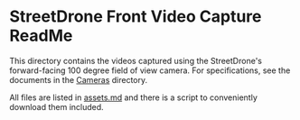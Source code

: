 # StreetDrone Front Video Capture ReadMe

This directory contains the videos captured using the StreetDrone's forward-facing 100 degree field of view camera. For specifications, see the documents in the [Cameras](../../Cameras) directory.

All files are listed in [assets.md](assets.md) and there is a script to conveniently download them included.

